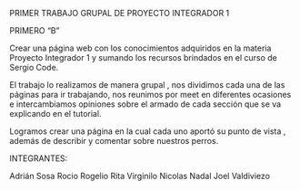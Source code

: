  PRIMER TRABAJO GRUPAL DE PROYECTO INTEGRADOR 1

PRIMERO “B”


Crear una página web con los conocimientos adquiridos en la materia Proyecto Integrador 1 y sumando los recursos brindados en el curso de Sergio Code.



El trabajo lo realizamos de manera grupal , nos dividimos cada una de las páginas para ir trabajando, nos reunimos por meet en diferentes ocasiones e intercambiamos opiniones sobre el armado de cada sección que se va explicando en el tutorial.


Logramos crear una página en la cual cada uno aportó su punto de vista , además de describir y comentar sobre nuestros perros.

 

INTEGRANTES:


Adrián Sosa
Rocio Rogelio
Rita Virginilo
Nicolas Nadal
Joel Valdiviezo
